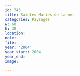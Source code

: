 ```yaml
---
id: 745
title: Saintes Maries de la mer
categories: Paysages
w: 60
h: 30
location:
note:
file:
year: '2004'
year_start: 2004
year_end:
image:

---
```

